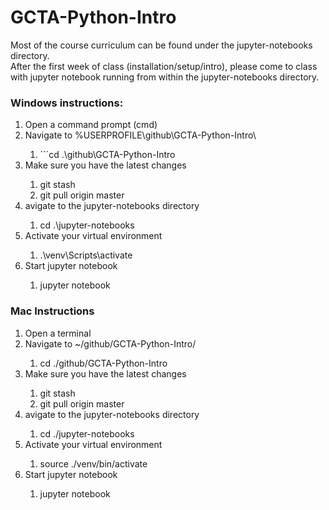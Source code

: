 # GCTA-Python-Intro
Most of the course curriculum can be found under the jupyter-notebooks directory.
<br>
After the first week of class (installation/setup/intro), please come to class with jupyter notebook running from within the jupyter-notebooks directory.

### Windows instructions:
<ol>
    <li>Open a command prompt (cmd)</li>
    <li>Navigate to %USERPROFILE\github\GCTA-Python-Intro\</li>
    <ol>
        <li>```cd .\github\GCTA-Python-Intro</li>
    </ol>
    <li>Make sure you have the latest changes</li>
    <ol>
        <li>git stash</li>
        <li>git pull origin master</li>
    </ol>
    <li>avigate to the jupyter-notebooks directory</li>
    <ol>
        <li>cd .\jupyter-notebooks</li>
    </ol>
    <li>Activate your virtual environment</li>
    <ol>
        <li>.\venv\Scripts\activate</li>
    </ol>
    <li>Start jupyter notebook</li>
    <ol>
        <li>jupyter notebook</li>
    </ol>
</ol>

### Mac Instructions
<ol>
    <li>Open a terminal</li>
    <li>Navigate to ~/github/GCTA-Python-Intro/</li>
    <ol>
        <li>cd ./github/GCTA-Python-Intro</li>
    </ol>
    <li>Make sure you have the latest changes</li>
    <ol>
        <li>git stash</li>
        <li>git pull origin master</li>
    </ol>
    <li>avigate to the jupyter-notebooks directory</li>
    <ol>
        <li>cd ./jupyter-notebooks</li>
    </ol>
    <li>Activate your virtual environment</li>
    <ol>
        <li>source ./venv/bin/activate</li>
    </ol>
    <li>Start jupyter notebook</li>
    <ol>
        <li>jupyter notebook</li>
    </ol>
</ol>
